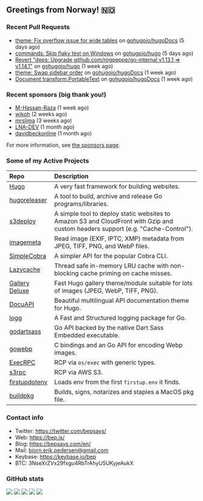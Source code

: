 ## Greetings from Norway! 🇳🇴

### Recent Pull Requests

- [theme: Fix overflow issue for wide tables](https://github.com/gohugoio/hugoDocs/pull/2957) on [gohugoio/hugoDocs](https://github.com/gohugoio/hugoDocs) (5 days ago)
- [commands: Skip flaky test on Windows](https://github.com/gohugoio/hugo/pull/13468) on [gohugoio/hugo](https://github.com/gohugoio/hugo) (5 days ago)
- [Revert &#34;deps: Upgrade github.com/rogpeppe/go-internal v1.13.1 =&gt; v1.14.1&#34;](https://github.com/gohugoio/hugo/pull/13466) on [gohugoio/hugo](https://github.com/gohugoio/hugo) (1 week ago)
- [theme: Swap sidebar order](https://github.com/gohugoio/hugoDocs/pull/2945) on [gohugoio/hugoDocs](https://github.com/gohugoio/hugoDocs) (1 week ago)
- [Document transform.PortableText](https://github.com/gohugoio/hugoDocs/pull/2944) on [gohugoio/hugoDocs](https://github.com/gohugoio/hugoDocs) (1 week ago)

### Recent sponsors (big thank you!)

- [M-Hassan-Raza](https://github.com/M-Hassan-Raza) (1 week ago)
- [wjkoh](https://github.com/wjkoh) (2 weeks ago)
- [mrslima](https://github.com/mrslima) (3 weeks ago)
- [LNA-DEV](https://github.com/LNA-DEV) (1 month ago)
- [davidbeckonline](https://github.com/davidbeckonline) (1 month ago)

For more information, see [the sponsors page](https://github.com/sponsors/bep/).

### Some of my Active Projects

| Repo  | Description |
| :---------------------------------------- | :------------------------------------------- |
| [Hugo](https://github.com/gohugoio/hugo)|A very fast framework for building websites. |
| [hugoreleaser](https://github.com/gohugoio/hugoreleaser)| A tool to build, archive and release Go programs/libraries.  |
| [s3deploy](https://github.com/bep/s3deploy)| A simple tool to deploy static websites to Amazon S3 and CloudFront with Gzip and custom headers support (e.g. "Cache-Control").|
| [imagemeta](https://github.com/bep/imagemeta)| Read image (EXIF, IPTC, XMP) metadata from JPEG, TIFF, PNG, and WebP files.|
| [SimpleCobra](https://github.com/bep/simplecobra)|A simpler API for the popular Cobra CLI.|
| [Lazycache](https://github.com/bep/lazycache)| Thread safe in-memory LRU cache with non-blocking cache priming on cache misses.  |
| [Gallery Deluxe](https://github.com/bep/gallerydeluxe)|Fast Hugo gallery theme/module suitable for lots of images (JPEG, WebP, TIFF, PNG).|
| [DocuAPI](https://github.com/bep/docuapi)| Beautiful multilingual API documentation theme for Hugo.  |
| [logg](https://github.com/bep/logg)| A Fast and Structured logging package for Go.  |
| [godartsass](https://github.com/bep/godartsass)| Go API backed by the native Dart Sass Embedded executable. |
| [gowebp](https://github.com/bep/gowebp)|C bindings and an Go API for encoding Webp images. |
| [ExecRPC](https://github.com/bep/execrpc)|RCP via `os/exec` with generic types.  |
| [s3rpc](https://github.com/bep/s3rpc)|RCP via AWS S3.|
| [firstupdotenv](https://github.com/bep/firstupdotenv)|Loads env from the first `firstup.env` it finds. |
| [buildpkg](https://github.com/bep/buildpkg)| Builds, signs, notarizes and staples a MacOS pkg file. |

### Contact info
- Twitter: https://twitter.com/bepsays/
- Web: https://bep.is/
- Blog: https://bepsays.com/en/
- Mail: bjorn.erik.pedersen@gmail.com
- Keybase: https://keybase.io/bep
- BTC: 3NseXrZVx29fxgu4RbTrAhyU5UKyjeAukX


### GitHub stats

![](https://github-profile-summary-cards.vercel.app/api/cards/profile-details?username=bep&theme=github)
![](https://github-profile-summary-cards.vercel.app/api/cards/repos-per-language?username=bep&theme=github)
![](https://github-profile-summary-cards.vercel.app/api/cards/most-commit-language?username=bep&theme=github)
![](https://github-profile-summary-cards.vercel.app/api/cards/stats?username=bep&theme=github)
![](https://github-profile-summary-cards.vercel.app/api/cards/productive-time?username=bep&theme=github)
